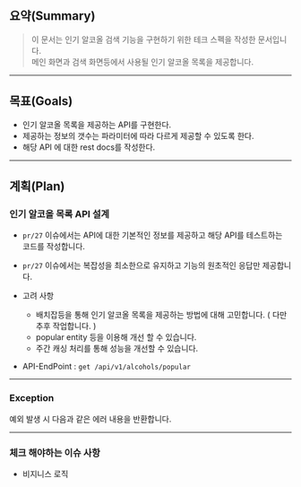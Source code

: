 ## 요약(Summary)

> 이 문서는 인기 알코올 검색 기능을 구현하기 위한 테크 스펙을 작성한 문서입니다.<br>
> 메인 화면과 검색 화면등에서 사용될 인기 알코올 목록을 제공합니다.<br>

----

## 목표(Goals)

- 인기 알코올 목록을 제공하는 API를 구현한다.
- 제공하는 정보의 갯수는 파라미터에 따라 다르게 제공할 수 있도록 한다.
- 해당 API 에 대한 rest docs를 작성한다.

---------

## 계획(Plan)

### 인기 알코올 목록 API 설계

- `pr/27` 이슈에서는 API에 대한 기본적인 정보를 제공하고 해당 API를 테스트하는 코드를 작성합니다.
- `pr/27` 이슈에서는 복잡성을 최소한으로 유지하고 기능의 원초적인 응답만 제공합니다.
- 고려 사항
    - 배치잡등을 통해 인기 알코올 목록을 제공하는 방법에 대해 고민합니다. ( 다만 추후 작업합니다. )
    - popular entity 등을 이용해 개선 할 수 있습니다.
    - 주간 캐싱 처리를 통해 성능을 개선할 수 있습니다.


- API-EndPoint  :  `get /api/v1/alcohols/popular`


---

### Exception

예외 발생 시 다음과 같은 에러 내용을 반환합니다.


----

### 체크 해야하는 이슈 사항

- 비지니스 로직



